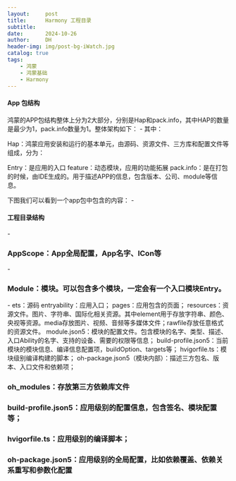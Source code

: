 ```yaml
---
layout:     post
title:      Harmony 工程目录
subtitle:   
date:       2024-10-26
author:     DH
header-img: img/post-bg-iWatch.jpg 
catalog: true
tags:
    - 鸿蒙
    - 鸿蒙基础
    - Harmony
---
```

#### App 包结构

鸿蒙的APP包结构整体上分为2大部分，分别是Hap和pack.info，其中HAP的数量是最少为1，pack.info数量为1。整体架构如下：
-[](https://i-blog.csdnimg.cn/direct/7f7f72c2e8764f1ab002f9f4e7664786.png)
其中：

Hap：鸿蒙应用安装和运行的基本单元，由源码、资源文件、三方库和配置文件等组成，分为：

Entry：是应用的入口
feature：动态模块，应用的功能拓展
pack.info：是在打包的时候，由IDE生成的。用于描述APP的信息，包含版本、公司、module等信息。

下图我们可以看到一个app包中包含的内容：
-[](https://i-blog.csdnimg.cn/direct/cb59cca7c47348b4a0837ddd29e55ccb.png)

#### 工程目录结构

-[](https://i-blog.csdnimg.cn/direct/af759ccf66d9424e8033b0e19d86626f.png)

###  AppScope：App全局配置，App名字、ICon等
-[](https://i-blog.csdnimg.cn/direct/71af1649341045a4a06684500c34e29b.png)
###  Module：模块。可以包含多个模块，一定会有一个入口模块Entry。
-[](https://i-blog.csdnimg.cn/direct/1cabe2a3957b455380b6ab1c6bc5d410.png)
ets：源码
entryability：应用入口；
pages：应用包含的页面；
resources：资源文件。图片、字符串、国际化相关资源。其中element用于存放字符串、颜色、央视等资源。media存放图片、视频、音频等多媒体文件；rawfile存放任意格式的资源文件。
module.json5：模块的配置文件。包含模块的名字、类型、描述、入口Ability的名字、支持的设备、需要的权限等信息；
build-profile.json5：当前模块的模块信息、编译信息配置项，buildOption、targets等；
hvigorfile.ts：模块级别编译构建的脚本；
oh-package.json5（模块内部）：描述三方包名、版本、入口文件和依赖项；


###  oh_modules：存放第三方依赖库文件
###  build-profile.json5：应用级别的配置信息，包含签名、模块配置等；
###  hvigorfile.ts：应用级别的编译脚本；
###  oh-package.json5：应用级别的全局配置，比如依赖覆盖、依赖关系重写和参数化配置
